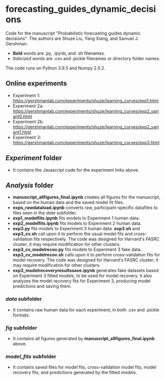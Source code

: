 # forecasting_guides_dynamic_decisions
 Code for the manuscript "Probabilistic forecasting guides dynamic decisions". The authors are Shuze Liu, Yang Xiang, and Samuel J. Gershman. 

- **Bold** words are .py, .ipynb, and .sh filenames.
- *Italicized* words are .csv and .pickle filenames or directory folder names.

The code runs on Python 3.9.5 and Numpy 2.0.2.

## Online experiments
- Experiment 1: https://gershmanlab.com/experiments/shuze/learning_curves/exp1.html
- Experiment 2a: https://gershmanlab.com/experiments/shuze/learning_curves/exp2_variant0.html
- Experiment 2b: https://gershmanlab.com/experiments/shuze/learning_curves/exp2_variant1.html
- Experiment 3: https://gershmanlab.com/experiments/shuze/learning_curves/exp3.html

## *Experiment* folder
- It contains the Javascript code for the experiment links above.

## *Analysis* folder
- **manuscript_allfigures_final.ipynb** creates all figures for the manuscript, based on the human data and the saved model fit files.
- **exps_rawdataload.ipynb** converts raw, participant-specific datafiles to files seen in the *data* subfolder. 
- **exp1_modelfits.ipynb** fits models to Experiment 1 human data.
- **exp2_modelfits.ipynb** fits models to Experiment 2 human data.
- **exp3.py** fits models to Experiment 3 human data. **exp3.sh** and **exp3_cv.sh** call upon it to perform the usual model fits and cross-validation fits respectively. The code was designed for Harvard's FASRC cluster; it may require modification for other clusters.
- **exp3_cv_modelrecov.py** fits models to Experiment 3 fake data. **exp3_cv_modelrecov.sh** calls upon it to perform cross-validation fits for model recovery. The code was designed for Harvard's FASRC cluster; it may require modification for other clusters.
- **exp3_modelrecoveryresultssave.ipynb** generates fake datasets based on Experiment 3 fitted models, to be used for model recovery. It also analyzes the model recovery fits for Experiment 3, producing model predictions and saving them. 

### *data* subfolder
- It contains raw human data for each experiment, in both .csv and .pickle formats.

### *fig* subfolder
- It contains all figures generated by **manuscript_allfigures_final.ipynb** above.

### *model_fits* subfolder
- It contains saved files for model fits, cross-validation model fits, model recovery fits, and predictions generated by the fitted models.
